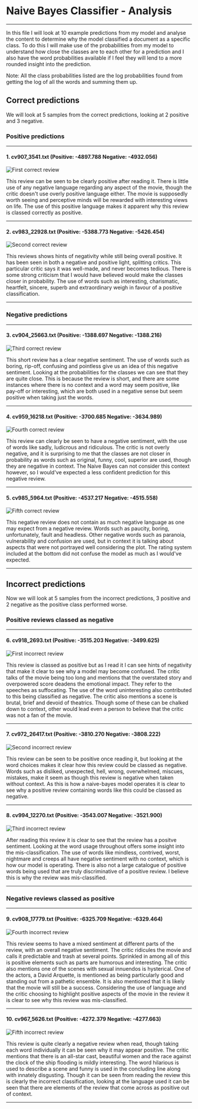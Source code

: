 # Naive Bayes Classifier - Analysis
____

In this file I will look at 10 example predictions from my model and analyse the content
to determine why the model classified a document as a specific class. To do this I
will make use of the probabilities from my model to understand how close the classes
are to each other for a prediction and I also have the word probabilities available if
I feel they will lend to a more rounded insight into the prediction.

Note: All the class probabilities listed are the log probabilities found from getting
the log of all the words and summing them up.

## Correct predictions

We will look at 5 samples from the correct predictions, looking at 2 positive and 3 negative.

### Positive predictions
___

#### 1. cv907_3541.txt (Positive: -4897.788 Negative: -4932.056)

![First correct review](images/cv907_3541.png)

This review can be seen to be clearly positive after reading it. There is little
use of any negative language regarding any aspect of the movie, though the critic
doesn't use overly positive language either. The movie is supposedly worth seeing
and perceptive minds will be rewarded with interesting views on life. The use of
this positive language makes it apparent why this review is classed correctly as positive.
___

#### 2. cv983_22928.txt (Positive: -5388.773 Negative: -5426.454)

![Second correct review](images/cv983_22928.png)

This reviews shows hints of negativity while still being overall positive. It has
been seen in both a negative and positive light, splitting critics. This particular
critic says it was well-made, and never becomes tedious. There is some strong
criticism that I would have believed would make the classes closer in probability.
The use of words such as interesting, charismatic, heartfelt, sincere, superb and
extraordinary weigh in favour of a positive classification.
___

### Negative predictions

___

#### 3. cv904_25663.txt (Positive: -1388.697 Negative: -1388.216)

![Third correct review](images/cv904_25663.png)

This short review has a clear negative sentiment. The use of words such as boring,
rip-off, confusing and pointless give us an idea of this negative sentiment.
Looking at the probabilities for the classes we can see that they are quite close.
This is because the review is short, and there are some instances where there
is no context and a word may seem positive, like pay-off or interesting, which
are both used in a negative sense but seem positive when taking just the words.
___

#### 4. cv959_16218.txt (Positive: -3700.685 Negative: -3634.989)

![Fourth correct review](images/cv959_16218.png)

This review can clearly be seen to have a negative sentiment, with the use of
words like sadly, ludicrous and ridiculous. The critic is not overly negative, and
it is surprising to me that the classes are not closer in probability as words 
such as original, funny, cool, superior are used, though they are negative in context.
The Naive Bayes can not consider this context however, so I would've expected a
less confident prediction for this negative review.
___

#### 5. cv985_5964.txt (Positive: -4537.217 Negative: -4515.558)

![Fifth correct review](images/cv985_5964.png)

This negative review does not contain as much negative language as one may expect
from a negative review. Words such as paucity, boring, unfortunately, fault and headless.
Other negative words such as paranoia, vulnerability and confusion are used, but in
context it is talking about aspects that were not portrayed well considering the plot.
The rating system included at the bottom did not confuse the model as much as I 
would've expected.

___

## Incorrect predictions

Now we will look at 5 samples from the incorrect predictions, 3 positive and 2 negative
as the positive class performed worse.

### Positive reviews classed as negative

___

#### 6. cv918_2693.txt (Positive: -3515.203 Negative: -3499.625)

![First incorrect review](images/cv918_2693.png)

This review is classed as positive but as I read it I can see hints of negativity
that make it clear to see why a model may become confused. The critic talks of the movie
being too long and mentions that the overstated story and overpowered score deadens the
emotional impact. They refer to the speeches as suffocating. The use of the word uninteresting
also contributed to this being classified as negative. The critic also mentions a scene is brutal,
brief and devoid of theatrics. Though some of these can be chalked down to context,
other would lead even a person to believe that the critic was not a fan of the movie.
___

#### 7. cv972_26417.txt (Positive: -3810.270 Negative: -3808.222)

![Second incorrect review](images/cv972_26417.png)

This review can be seen to be positive once reading it, but looking at the word choices
makes it clear how this review could be classed as negative. Words such as disliked, unexpected,
hell, wrong, overwhelmed, miscues, mistakes, make it seem as though this review is negative
when taken without context. As this is how a naive-bayes model operates it is clear to
see why a positive review containing words like this could be classed as negative.
___

#### 8. cv994_12270.txt (Positive: -3543.007 Negative: -3521.900)

![Third incorrect review](images/cv994_12270.png)

After reading this review it is clear to see that the review has a positve sentiment.
Looking at the word usage throughout offers some insight into the mis-classification.
The use of words like mindless, contrived, worst, nightmare and creeps all have 
negative sentiment with no context, which is how our model is operating. There is 
also not a large catalogue of positive words being used that are truly discriminative
of a positive review. I believe this is why the review was mis-classified.
___

### Negative reviews classed as positive

___
#### 9. cv908_17779.txt (Positive: -6325.709 Negative: -6329.464)

![Fourth incorrect review](images/cv908_17779.png)

This review seems to have a mixed sentiment at different parts of the review, with
an overall negative sentiment. The critic ridicules the movie and calls it predictable
and trash at several points. Sprinkled in among all of this is positive elements such
as parts are humorous and interesting. The critic also mentions one of the scenes with
sexual innuendos is hysterical. One of the actors, a David Arquette, is mentioned as
being particularly good and standing out from a pathetic ensemble. It is also mentioned
that it is likely that the movie will still be a success. Considering the use of 
language and the critic choosing to highlight positive aspects of the movie in the
review it is clear to see why this review was mis-classified.
___

#### 10. cv967_5626.txt (Positive: -4272.379 Negative: -4277.663)

![Fifth incorrect review](images/cv967_5626.png)

This review is quite clearly a negative review when read, though taking each word individually
it can be seen why it may appear positive. The critic mentions that there is an all-star
cast, beautiful women and the race against the clock of the ship flooding is mildly
interesting. The word hilarious is used to describe a scene and funny is used in the
concluding line along with innately disgusting. Though it can be seen from reading the
review this is clearly the incorrect classification, looking at the language used it 
can be seen that there are elements of the review that come across as positive out of
context.
___
